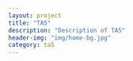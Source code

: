 ```yaml
---
layout: project
title: "TA5"
description: "Description of TA5"
header-img: "img/home-bg.jpg"
category: ta5
---
```

